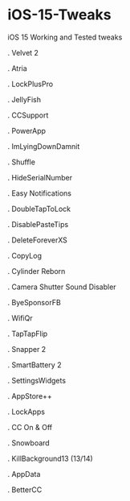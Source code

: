 # iOS-15-Tweaks
iOS 15 Working and Tested tweaks 

. Velvet 2

. Atria

. LockPlusPro

. JellyFish

. CCSupport

. PowerApp

. ImLyingDownDamnit

. Shuffle

. HideSerialNumber

. Easy Notifications 

. DoubleTapToLock

. DisablePasteTips

. DeleteForeverXS

. CopyLog

. Cylinder Reborn 

. Camera Shutter Sound Disabler

. ByeSponsorFB

. WifiQr

. TapTapFlip

. Snapper 2

. SmartBattery 2

. SettingsWidgets 

. AppStore++

. LockApps

. CC On & Off

. Snowboard 

. KillBackground13 (13/14)

. AppData

. BetterCC


